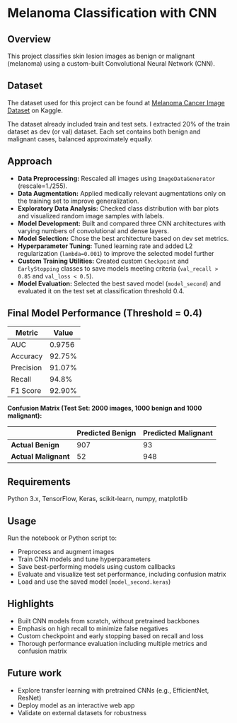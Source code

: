 # Melanoma Classification with CNN

## Overview  
This project classifies skin lesion images as benign or malignant (melanoma) using a custom-built Convolutional Neural Network (CNN).

## Dataset  
The dataset used for this project can be found at [Melanoma Cancer Image Dataset](https://www.kaggle.com/datasets/bhaveshmittal/melanoma-cancer-dataset/) on Kaggle.

The dataset already included train and test sets. I extracted 20% of the train dataset as dev (or val) dataset.
Each set contains both benign and malignant cases, balanced approximately equally.

## Approach  
- **Data Preprocessing:** Rescaled all images using `ImageDataGenerator` (rescale=1./255).  
- **Data Augmentation:** Applied medically relevant augmentations only on the training set to improve generalization.  
- **Exploratory Data Analysis:** Checked class distribution with bar plots and visualized random image samples with labels.  
- **Model Development:** Built and compared three CNN architectures with varying numbers of convolutional and dense layers.  
- **Model Selection:** Chose the best architecture based on dev set metrics.  
- **Hyperparameter Tuning:** Tuned learning rate and added L2 regularization (`lambda=0.001`) to improve the selected model further  
- **Custom Training Utilities:** Created custom `Checkpoint` and `EarlyStopping` classes to save models meeting criteria (`val_recall > 0.85` and `val_loss < 0.5`).  
- **Model Evaluation:** Selected the best saved model (`model_second`) and evaluated it on the test set at classification threshold 0.4.

## Final Model Performance (Threshold = 0.4)  
| Metric    | Value    |  
|-----------|----------|  
| AUC       | 0.9756   |  
| Accuracy  | 92.75%   |  
| Precision | 91.07%   |  
| Recall    | 94.8%    |  
| F1 Score  | 92.90%   |  

**Confusion Matrix (Test Set: 2000 images, 1000 benign and 1000 malignant):**  

|                 | Predicted Benign | Predicted Malignant |
|-----------------|------------------|--------------------|
| **Actual Benign**    | 907              | 93                 |
| **Actual Malignant** | 52               | 948                |


## Requirements  
Python 3.x, TensorFlow, Keras, scikit-learn, numpy, matplotlib

## Usage  
Run the notebook or Python script to:  
- Preprocess and augment images  
- Train CNN models and tune hyperparameters  
- Save best-performing models using custom callbacks  
- Evaluate and visualize test set performance, including confusion matrix  
- Load and use the saved model (`model_second.keras`)

## Highlights  
- Built CNN models from scratch, without pretrained backbones  
- Emphasis on high recall to minimize false negatives
- Custom checkpoint and early stopping based on recall and loss  
- Thorough performance evaluation including multiple metrics and confusion matrix

## Future work  
- Explore transfer learning with pretrained CNNs (e.g., EfficientNet, ResNet)  
- Deploy model as an interactive web app  
- Validate on external datasets for robustness
